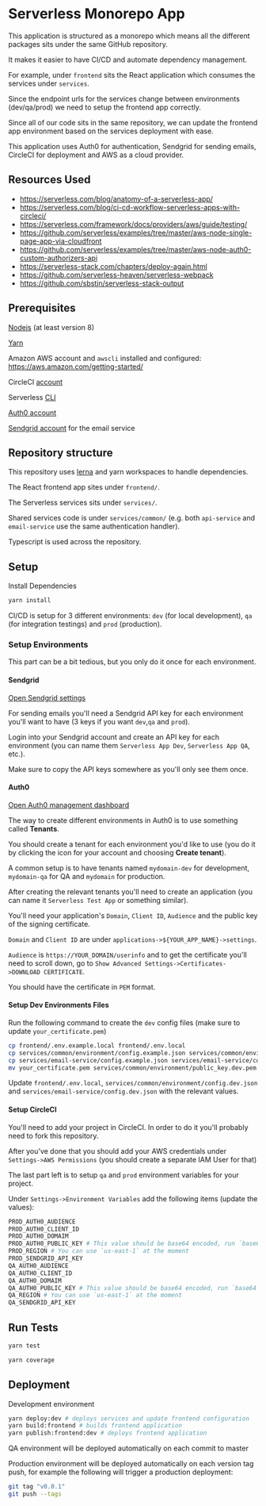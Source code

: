 # Serverless Monorepo App

This application is structured as a monorepo which means all the different packages sits under the same GitHub repository.

It makes it easier to have CI/CD and automate dependency management.

For example, under `frontend` sits the React application which consumes the services under `services`.

Since the endpoint urls for the services change between environments (dev/qa/prod) we need to setup the frontend app correctly.

Since all of our code sits in the same repository, we can update the frontend app environment based on the services deployment with ease.

This application uses Auth0 for authentication, Sendgrid for sending emails, CircleCI for deployment and AWS as a cloud provider.

## Resources Used

- <https://serverless.com/blog/anatomy-of-a-serverless-app/>
- <https://serverless.com/blog/ci-cd-workflow-serverless-apps-with-circleci/>
- <https://serverless.com/framework/docs/providers/aws/guide/testing/>
- <https://github.com/serverless/examples/tree/master/aws-node-single-page-app-via-cloudfront>
- <https://github.com/serverless/examples/tree/master/aws-node-auth0-custom-authorizers-api>
- <https://serverless-stack.com/chapters/deploy-again.html>
- <https://github.com/serverless-heaven/serverless-webpack>
- <https://github.com/sbstjn/serverless-stack-output>

## Prerequisites

[Nodejs](https://nodejs.org/en/) (at least version 8)

[Yarn](https://yarnpkg.com/lang/en/)

Amazon AWS account and `awscli` installed and configured: <https://aws.amazon.com/getting-started/>

CircleCI [account](https://circleci.com/signup/)

Serverless [CLI](https://serverless.com/framework/docs/getting-started/)

[Auth0 account](https://auth0.com/)

[Sendgrid account](https://sendgrid.com/) for the email service

## Repository structure

This repository uses [lerna](https://lernajs.io/) and yarn workspaces to handle dependencies.

The React frontend app sites under `frontend/`.

The Serverless services sits under `services/`.

Shared services code is under `services/common/` (e.g. both `api-service` and `email-service` use the same authentication handler).

Typescript is used across the repository.

## Setup

Install Dependencies

```bash
yarn install
```

CI/CD is setup for 3 different environments: `dev` (for local development), `qa` (for integration testings) and `prod` (production).

### Setup Environments

This part can be a bit tedious, but you only do it once for each environment.

#### Sendgrid

[Open Sendgrid settings](https://app.sendgrid.com/settings/api_keys)

For sending emails you'll need a Sendgrid API key for each environment you'll want to have (3 keys if you want `dev`,`qa` and `prod`).

Login into your Sendgrid account and create an API key for each environment (you can name them `Serverless App Dev`, `Serverless App QA`, etc.).

Make sure to copy the API keys somewhere as you'll only see them once.

#### Auth0

[Open Auth0 management dashboard](https://manage.auth0.com)

The way to create different environments in Auth0 is to use something called **Tenants**.

You should create a tenant for each environment you'd like to use (you do it by clicking the icon for your account and choosing **Create tenant**).

A common setup is to have tenants named `mydomain-dev` for development, `mydomain-qa` for QA and `mydomain` for production.

After creating the relevant tenants you'll need to create an application (you can name it `Serverless Test App` or something similar).

You'll need your application's `Domain`, `Client ID`, `Audience` and the public key of the signing certificate.

`Domain` and `Client ID` are under `applications->${YOUR_APP_NAME}->settings`.

`Audience` is `https://YOUR_DOMAIN/userinfo` and to get the certificate you'll need to scroll down, go to `Show Advanced Settings->Certificates->DOWNLOAD CERTIFICATE`.

You should have the certificate in `PEM` format.

#### Setup Dev Environments Files

Run the following command to create the `dev` config files (make sure to update `your_certificate.pem`)

```bash
cp frontend/.env.example.local frontend/.env.local
cp services/common/environment/config.example.json services/common/environment/config.dev.json
cp services/email-service/config.example.json services/email-service/config.dev.json
mv your_certificate.pem services/common/environment/public_key.dev.pem
```

Update `frontend/.env.local`, `services/common/environment/config.dev.json` and `services/email-service/config.dev.json` with the relevant values.

#### Setup CircleCI

You'll need to add your project in CircleCI. In order to do it you'll probably need to fork this repository.

After you've done that you should add your AWS credentials under `Settings->AWS Permissions` (you should create a separate IAM User for that)

The last part left is to setup `qa` and `prod` environment variables for your project.

Under `Settings->Environment Variables` add the following items (update the values):

```bash
PROD_AUTH0_AUDIENCE
PROD_AUTH0_CLIENT_ID
PROD_AUTH0_DOMAIM
PROD_AUTH0_PUBLIC_KEY # This value should be base64 encoded, run `base64` to get the value
PROD_REGION # You can use `us-east-1` at the moment
PROD_SENDGRID_API_KEY
QA_AUTH0_AUDIENCE
QA_AUTH0_CLIENT_ID
QA_AUTH0_DOMAIM
QA_AUTH0_PUBLIC_KEY # This value should be base64 encoded, run `base64` to get the value
QA_REGION # You can use `us-east-1` at the moment
QA_SENDGRID_API_KEY
```

## Run Tests

```bash
yarn test
```

```bash
yarn coverage
```

## Deployment

Development environment

```bash
yarn deploy:dev # deploys services and update frontend configuration
yarn build:frontend # builds frontend application
yarn publish:frontend:dev # deploys frontend application
```

QA environment will be deployed automatically on each commit to master

Production environment will be deployed automatically on each version tag push, for example the following will trigger a production deployment:

```bash
git tag "v0.0.1"
git push --tags
```
